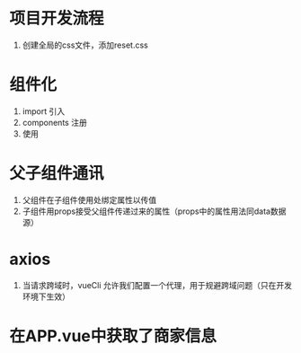 # 项目开发流程
1. 创建全局的css文件，添加reset.css

# 组件化
1. import 引入
2. components 注册
3. 使用

# 父子组件通讯
1. 父组件在子组件使用处绑定属性以传值
2. 子组件用props接受父组件传递过来的属性（props中的属性用法同data数据源）

# axios
1. 当请求跨域时，vueCli 允许我们配置一个代理，用于规避跨域问题（只在开发环境下生效）

# 在APP.vue中获取了商家信息